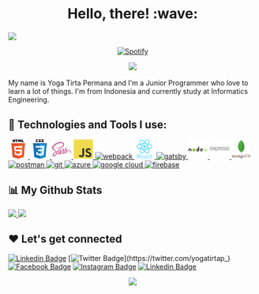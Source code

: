 <div align="center">
    <h1> Hello, there! :wave:</h1>
</div>

<a href="https://github.com/yoga-tirta">
    <img src="https://komarev.com/ghpvc/?username=yoga-tirta&&style=flat-square" align="center" />
</a>

<div align="center">
<!-- <img src="https://rishavanand.github.io/static/images/greetings.gif" align="center" style="width: 80%" /> -->

[![Spotify](https://spotify-github-profile.vercel.app/api/view?uid=31ofkg7oqoqcgrx2nq4nnpnjbc2q&cover_image=true&theme=novatorem&show_offline=false&background_color=121212&interchange=false&bar_color=53b14f&bar_color_cover=false)](https://open.spotify.com/user/31ofkg7oqoqcgrx2nq4nnpnjbc2q) <br>

<a href="https://www.youtube.com/watch?v=dQw4w9WgXcQ">
    <img src="https://media.giphy.com/media/Vuw9m5wXviFIQ/source.gif" width="290" height="auto" />
</a>

</div>

My name is Yoga Tirta Permana and I'm a Junior Programmer who love to learn a lot of things. I'm from Indonesia and currently study at Informatics Engineering.

<!-- languages tools -->
<h2>🔧 Technologies and Tools I use:</h2>
<p align="left">
    <a href="https://www.w3.org/html/" target="_blank"> <img src="https://raw.githubusercontent.com/devicons/devicon/master/icons/html5/html5-original-wordmark.svg" alt="html5" width="40" height="40"/> </a>
    <a href="https://www.w3schools.com/css/" target="_blank"> <img src="https://raw.githubusercontent.com/devicons/devicon/master/icons/css3/css3-original-wordmark.svg" alt="css3" width="40" height="40"/> </a>
    <a href="https://sass-lang.com" target="_blank"> <img src="https://raw.githubusercontent.com/devicons/devicon/master/icons/sass/sass-original.svg" alt="sass" width="40" height="40"/> </a>
    <a href="https://developer.mozilla.org/en-US/docs/Web/JavaScript" target="_blank"> <img src="https://raw.githubusercontent.com/devicons/devicon/master/icons/javascript/javascript-original.svg" alt="javascript" width="40" height="40"/> </a>
    <a href="https://webpack.js.org/" target="_blank"> <img src="https://www.vectorlogo.zone/logos/js_webpack/js_webpack-icon.svg" alt="webpack" width="40" height="40"/> </a>
    <a href="https://reactjs.org/" target="_blank"> <img src="https://raw.githubusercontent.com/devicons/devicon/master/icons/react/react-original-wordmark.svg" alt="react" width="40" height="40"/> </a>
    <a href="https://www.gatsbyjs.com/" target="_blank"> <img src="https://www.vectorlogo.zone/logos/gatsbyjs/gatsbyjs-icon.svg" alt="gatsby" width="40" height="40"/> </a>
    <a href="https://nodejs.org" target="_blank"> <img src="https://raw.githubusercontent.com/devicons/devicon/master/icons/nodejs/nodejs-original-wordmark.svg" alt="nodejs" width="40" height="40"/> </a>
    <a href="https://expressjs.com" target="_blank"> <img src="https://raw.githubusercontent.com/devicons/devicon/master/icons/express/express-original-wordmark.svg" alt="express" width="40" height="40"/> </a>
    <a href="https://www.mongodb.com/" target="_blank"> <img src="https://raw.githubusercontent.com/devicons/devicon/master/icons/mongodb/mongodb-original-wordmark.svg" alt="mongodb" width="40" height="40"/> </a>
    <a href="https://www.postman.com/" target="_blank"> <img src="https://www.vectorlogo.zone/logos/getpostman/getpostman-icon.svg" alt="postman" width="40" height="40"/> </a>
    <a href="https://git-scm.com/" target="_blank"> <img src="https://www.vectorlogo.zone/logos/git-scm/git-scm-icon.svg" alt="git" width="40" height="40"/> </a>
    <a href="https://azure.microsoft.com/en-us/" target="_blank"> <img src="https://www.vectorlogo.zone/logos/microsoft_azure/microsoft_azure-icon.svg" alt="azure" width="40" height="40"/> </a>
    <a href="https://cloud.google.com/" target="_blank"> <img src="https://www.vectorlogo.zone/logos/google_cloud/google_cloud-icon.svg" alt="google cloud" width="40" height="40"/> </a>
    <a href="https://firebase.google.com/" target="_blank"> <img src="https://www.vectorlogo.zone/logos/firebase/firebase-icon.svg" alt="firebase" width="40" height="40"/> </a>
</p>

<!-- stats -->
<h2>📊 My Github Stats</h2>

<a href="https://github.com/yoga-tirta?tab=repositories">
    <img src="https://github-readme-stats.vercel.app/api?username=yoga-tirta&count_private=true&show_icons=true&theme=react" />
</a>
<a href="https://github.com/yoga-tirta?tab=repositories">
    <img src="https://github-readme-stats.vercel.app/api/top-langs/?username=yoga-tirta&layout=compact&theme=react&langs_count=8" />
</a>

<!-- social -->
<h2>❤️ Let's get connected</h2>

[![Linkedin Badge](https://img.shields.io/badge/-Yoga Tirta-blue?style=flat-square =Linkedin =white =https://www.linkedin.com/in/yoga-tirta-6707721b0/)](https://www.linkedin.com/in/yoga-tirta-6707721b0/)
[![Twitter Badge](https://img.shields.io/badge/-@yogatirtap_-1ca0f1?style=flat-square&labelColor=1ca0f1&logo=twitter&logoColor=white&link=https://twitter.com/yogatirtap_)](https://twitter.com/yogatirtap_)
[![Facebook Badge](https://img.shields.io/badge/-Yoga Tirta Permana-3b5998?style=flat-square =3b5998 =facebook =white =https://www.facebook.com/yogatirtapermana552)](https://www.facebook.com/yogatirtapermana552)
[![Instagram Badge](https://img.shields.io/badge/-@hi.yogatirta-D7008A?style=flat-square&labelColor=D7008A&logo=Instagram&logoColor=white&link=https://www.instagram.com/hi.yogatirta/)](https://www.instagram.com/hi.yogatirta/)
[![Linkedin Badge](https://img.shields.io/badge/-My Website-blueviolet?style=flat-square =appveyor =white =https://yoga-tirta.github.io/)](https://yoga-tirta.github.io/)

<div align="center">
    <a href="https://yoga-tirta.github.io">
        <img src="https://github.com/SP-XD/SP-XD/blob/main/images/dino_rounded.gif?raw=true" width="75%"/>
    </a><br>
</div>
